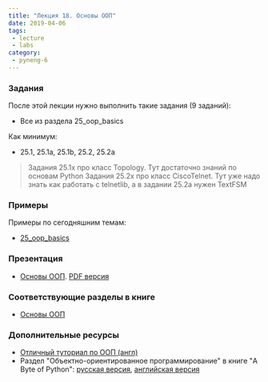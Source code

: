 ```yaml
---
title: "Лекция 18. Основы ООП"
date: 2019-04-06
tags:
 - lecture
 - labs
category:
 - pyneng-6
---
```


### Задания

После этой лекции нужно выполнить такие задания (9 заданий):

* Все из раздела 25_oop_basics

Как минимум:

* 25.1, 25.1a, 25.1b, 25.2, 25.2a


> Задания 25.1x про класс Topology. Тут достаточно знаний по основам Python
> Задания 25.2x про класс CiscoTelnet. Тут уже надо знать как работать с telnetlib, а в задании 25.2a нужен TextFSM

### Примеры

Примеры по сегодняшним темам:

* [25_oop_basics](https://github.com/pyneng/pyneng-online-jan-apr-2019/tree/master/examples/25_oop_basics)

### Презентация

* [Основы ООП](https://gitpitch.com/natenka/pyneng-slides/py3-oop-1-basics#/). [PDF версия](https://github.com/pyneng/pyneng-online-bonus/raw/master/presentations/01_oop_basics.pdf)

### Соответствующие разделы в книге

* [Основы ООП](https://natenka.gitbook.io/pyneng/part_vii/25_oop_basics)

### Дополнительные ресурсы

* [Отличный туториал по ООП (англ)](https://www.python-course.eu/python3_object_oriented_programming.php)
* Раздел "Объектно-ориентированное программирование" в книге "A Byte of Python": [русская версия](https://wombat.org.ua/AByteOfPython/object_oriented_programming.html), [английская версия](https://python.swaroopch.com/oop.html)


